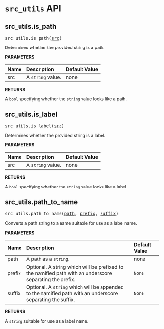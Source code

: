 <!-- Generated with Stardoc, Do Not Edit! -->
# `src_utils` API


<a id="src_utils.is_path"></a>

## src_utils.is_path

<pre>
src_utils.is_path(<a href="#src_utils.is_path-src">src</a>)
</pre>

Determines whether the provided string is a path.

**PARAMETERS**


| Name  | Description | Default Value |
| :------------- | :------------- | :------------- |
| <a id="src_utils.is_path-src"></a>src |  A <code>string</code> value.   |  none |

**RETURNS**

A `bool` specifying whether the `string` value looks like a path.


<a id="src_utils.is_label"></a>

## src_utils.is_label

<pre>
src_utils.is_label(<a href="#src_utils.is_label-src">src</a>)
</pre>

Determines whether the provided string is a label.

**PARAMETERS**


| Name  | Description | Default Value |
| :------------- | :------------- | :------------- |
| <a id="src_utils.is_label-src"></a>src |  A <code>string</code> value.   |  none |

**RETURNS**

A `bool` specifying whether the `string` value looks like a label.


<a id="src_utils.path_to_name"></a>

## src_utils.path_to_name

<pre>
src_utils.path_to_name(<a href="#src_utils.path_to_name-path">path</a>, <a href="#src_utils.path_to_name-prefix">prefix</a>, <a href="#src_utils.path_to_name-suffix">suffix</a>)
</pre>

Converts a path string to a name suitable for use as a label name.

**PARAMETERS**


| Name  | Description | Default Value |
| :------------- | :------------- | :------------- |
| <a id="src_utils.path_to_name-path"></a>path |  A path as a <code>string</code>.   |  none |
| <a id="src_utils.path_to_name-prefix"></a>prefix |  Optional. A string which will be prefixed to the namified path with an underscore separating the prefix.   |  <code>None</code> |
| <a id="src_utils.path_to_name-suffix"></a>suffix |  Optional. A <code>string</code> which will be appended to the namified path with an underscore separating the suffix.   |  <code>None</code> |

**RETURNS**

A `string` suitable for use as a label name.


